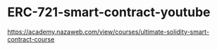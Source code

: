 # ERC-721-smart-contract-youtube

https://academy.nazaweb.com/view/courses/ultimate-solidity-smart-contract-course
